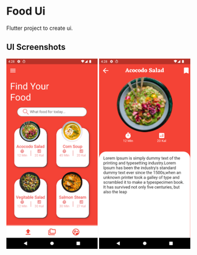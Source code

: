# Food Ui
   Flutter project to create ui. 

## UI Screenshots
<div>
<img src ="images/screenshot1.png" height="500" width="240">
<img src ="images/screenshot2.png" height="500" width="240">
</div>
